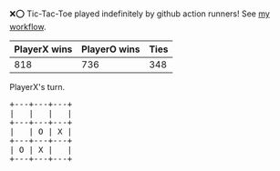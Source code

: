 :x::o: Tic-Tac-Toe played indefinitely by github action runners! See [my workflow](.github/workflows/play.yaml).

|PlayerX wins|PlayerO wins|Ties|
|-|-|-|
|818|736|348|

PlayerX's turn.

<pre>
+---+---+---+
|   |   |   |
+---+---+---+
|   | O | X |
+---+---+---+
| O | X |   |
+---+---+---+
</pre>